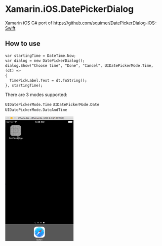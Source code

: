 # Xamarin.iOS.DatePickerDialog
Xamarin iOS C# port of https://github.com/squimer/DatePickerDialog-iOS-Swift

## How to use

```
var startingTime = DateTime.Now;
var dialog = new DatePickerDialog();
dialog.Show("Choose time", "Done", "Cancel", UIDatePickerMode.Time, (dt) =>
{
  TimePickLabel.Text = dt.ToString();
}, startingTime);
```

There are 3 modes supported: 

`UIDatePickerMode.Time`
`UIDatePickerMode.Date`
`UIDatePickerMode.DateAndTime`

<img src="Screenshots/xamarin-datepicker-dialog.gif" 
title="Xamarin iOS C# port of https://github.com/squimer/DatePickerDialog-iOS-Swift demo" alt="Xamarin iOS C# port of https://github.com/squimer/DatePickerDialog-iOS-Swift demo" width="221">
